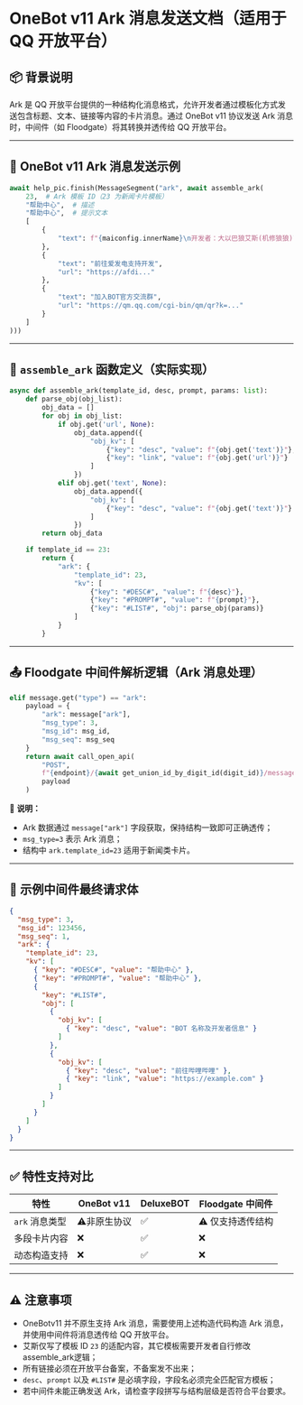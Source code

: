 

# OneBot v11 Ark 消息发送文档（适用于 QQ 开放平台）

## 📦 背景说明

Ark 是 QQ 开放平台提供的一种结构化消息格式，允许开发者通过模板化方式发送包含标题、文本、链接等内容的卡片消息。通过 OneBot v11 协议发送 Ark 消息时，中间件（如 Floodgate）将其转换并透传给 QQ 开放平台。

---

## 📌 OneBot v11 Ark 消息发送示例

```python
await help_pic.finish(MessageSegment("ark", await assemble_ark(
    23,  # Ark 模板 ID（23 为新闻卡片模板）
    "帮助中心",  # 描述
    "帮助中心",  # 提示文本
    [
        {
            "text": f"{maiconfig.innerName}\n开发者：大以巴狼艾斯(机修狼狼)\n合作/咨询：xxxxx\n官方群：xxxxx"
        },
        {
            "text": "前往爱发电支持开发",
            "url": "https://afdi..."
        },
        {
            "text": "加入BOT官方交流群",
            "url": "https://qm.qq.com/cgi-bin/qm/qr?k=..."
        }
    ]
)))
```

---

## 🧱 `assemble_ark` 函数定义（实际实现）

```python
async def assemble_ark(template_id, desc, prompt, params: list):
    def parse_obj(obj_list):
        obj_data = []
        for obj in obj_list:
            if obj.get('url', None):
                obj_data.append({
                    "obj_kv": [
                        {"key": "desc", "value": f"{obj.get('text')}"},
                        {"key": "link", "value": f"{obj.get('url')}"}
                    ]
                })
            elif obj.get('text', None):
                obj_data.append({
                    "obj_kv": [
                        {"key": "desc", "value": f"{obj.get('text')}"}
                    ]
                })
        return obj_data

    if template_id == 23:
        return {
            "ark": {
                "template_id": 23,
                "kv": [
                    {"key": "#DESC#", "value": f"{desc}"},
                    {"key": "#PROMPT#", "value": f"{prompt}"},
                    {"key": "#LIST#", "obj": parse_obj(params)}
                ]
            }
        }
```

---

## 📤 Floodgate 中间件解析逻辑（Ark 消息处理）

```python
elif message.get("type") == "ark":
    payload = {
        "ark": message["ark"],
        "msg_type": 3,
        "msg_id": msg_id,
        "msg_seq": msg_seq
    }
    return await call_open_api(
        "POST",
        f"{endpoint}/{await get_union_id_by_digit_id(digit_id)}/messages",
        payload
    )
```

📌 **说明：**

* Ark 数据通过 `message["ark"]` 字段获取，保持结构一致即可正确透传；
* `msg_type=3` 表示 Ark 消息；
* 结构中 `ark.template_id=23` 适用于新闻类卡片。

---

## 🧾 示例中间件最终请求体

```json
{
  "msg_type": 3,
  "msg_id": 123456,
  "msg_seq": 1,
  "ark": {
    "template_id": 23,
    "kv": [
      { "key": "#DESC#", "value": "帮助中心" },
      { "key": "#PROMPT#", "value": "帮助中心" },
      {
        "key": "#LIST#",
        "obj": [
          {
            "obj_kv": [
              { "key": "desc", "value": "BOT 名称及开发者信息" }
            ]
          },
          {
            "obj_kv": [
              { "key": "desc", "value": "前往哔哩哔哩" },
              { "key": "link", "value": "https://example.com" }
            ]
          }
        ]
      }
    ]
  }
}
```

---

## ✅ 特性支持对比

| 特性         | OneBot v11 | DeluxeBOT | Floodgate 中间件 |
|------------|------------|-----------|---------------|
| `ark` 消息类型 | ⚠️非原生协议    | ✅         | ⚠️ 仅支持透传结构    |
| 多段卡片内容     | ❌          | ✅         | ❌             |
| 动态构造支持     | ❌          | ✅         | ❌             |

---

## ⚠️ 注意事项

* OneBotv11 并不原生支持 Ark 消息，需要使用上述构造代码构造 Ark 消息，并使用中间件将消息透传给 QQ 开放平台。
* 艾斯仅写了模板 ID `23` 的适配内容，其它模板需要开发者自行修改assemble_ark逻辑；
* 所有链接必须在开放平台备案，不备案发不出来；
* `desc`、`prompt` 以及 `#LIST#` 是必填字段，字段名必须完全匹配官方模板；
* 若中间件未能正确发送 Ark，请检查字段拼写与结构层级是否符合平台要求。

